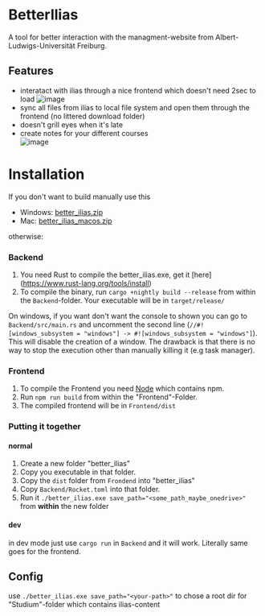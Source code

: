 # BetterIlias
A tool for better interaction with the managment-website from Albert-Ludwigs-Universität Freiburg.

## Features
* interatact with ilias through a nice frontend which doesn't need 2sec to load
![image](https://user-images.githubusercontent.com/39526136/111999674-7c42d800-8b1d-11eb-8462-b31d891e3d5a.png)
* sync all files from ilias to local file system and open them through the frontend (no littered download folder)
* doesn't grill eyes when it's late
* create notes for your different courses  
![image](https://user-images.githubusercontent.com/39526136/114848177-b894eb80-9dde-11eb-9022-939e089322da.png)

# Installation
If you don't want to build manually use this
* Windows: [better_ilias.zip](https://github.com/Septias/BetterIlias/files/6291894/better_ilias.zip)
* Mac: [better_ilias_macos.zip](https://github.com/Septias/BetterIlias/files/6292343/better_ilias_macos.zip)

otherwise:

### Backend
1. You need Rust to compile the better_ilias.exe, get it [here] (https://www.rust-lang.org/tools/install)
2. To compile the binary, run `cargo +nightly build --release` from within the `Backend`-folder. Your executable will be in `target/release/`

On windows, if you want don't want the console to shown you can go to `Backend/src/main.rs` and uncomment the second line (`//#![windows_subsystem = "windows"] -> #![windows_subsystem = "windows"]`). This will disable the creation of a window. The drawback is that there is no way to stop the execution other than manually killing it (e.g task manager).

### Frontend
1. To compile the Frontend you need [Node](https://nodejs.org/en/) which contains npm. 
2. Run `npm run build` from within the "Frontend"-Folder.
3. The compiled frontend will be in `Frontend/dist` 

### Putting it together
#### normal
1. Create a new folder "better_ilias"
2. Copy you executable in that folder.
3. Copy the `dist` folder from `Frondend` into "better_ilias"
4. Copy `Backend/Rocket.toml` into that folder.
5. Run it `./better_ilias.exe save_path="<some_path_maybe_onedrive>"` from **within** the new folder

#### dev
in dev mode just use `cargo run` in `Backend` and it will work. Literally same goes for the frontend. 

## Config
use `./better_ilias.exe save_path="<your-path>"` to chose a root dir for "Studium"-folder which contains ilias-content 
